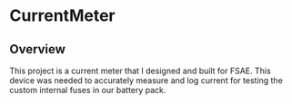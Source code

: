 # CurrentMeter
## Overview
This project is a current meter that I designed and built for FSAE. This device was needed to accurately measure and log current for testing the custom internal fuses in our battery pack.
